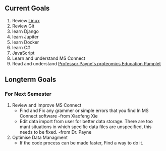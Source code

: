 ## Current Goals
  1. Review [Linux](https://github.com/KeleCant/My-CS-Notes/blob/main/Linux.md)
  2. Review Git
  3. learn Django
  4. learn Jupiter
  5. learn Docker
  6. learn C#
  7. JavaScript
  9. Learn and understand MS Connect
  10. Read and understand [Professor Payne's proteomics Education Pamplet](https://github.com/PayneLab/ProteomicsEducation/)

## Longterm Goals
  ### For Next Semester
  1. Review and Improve MS Connect
     - Find and Fix any grammer or simple errors that you find In MS Connect software -from Xiaofeng Xie
     - Edit data import from user for better data storage. There are too mant situations in which specific data files are unspecified, this needs to be fixed. -from Dr. Payne
  2. Optimise Data Managment
     - If the code process can be made faster, Find a way to do it.
